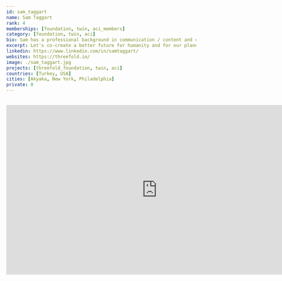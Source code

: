 ```yaml
---
id: sam_taggart
name: Sam Taggart
rank: 4
memberships: [foundation, twin, aci_members]
category: [foundation, twin, aci]
bio: Sam has a professional background in communication / content and community building / management. His career started in 2009 with digital agency VaynerMedia, when businesses were just beginning to use social media to reach their audiences. Beyond his career, Sam likes to think of himself as a citizen of the world. After eight years of "corporate" work, he traveled to Southeast Asia, in part to evolve and open his mind and reality to new experiences and perspectives, and in part to find a purpose that tied more to his passions and desires to help the world. In 2019, Sam met ThreeFold co-founder Kristof de Spiegeleer in Cambodia and connected over topics like the importance of equalizing education and how we treat our planet. Sam was energized by what an Internet by people, for people could do for all of us. Having been exposed to many corners of the world, Sam is inspired by the beauty of our differences, and humbled by our similarities. He is driven to help grow this global effort to bring positive and impactful change to our planet.
excerpt: Let's co-create a better future for humanity and for our planet.
linkedin: https://www.linkedin.com/in/samtaggart/
websites: https://threefold.io/
image: ./sam_taggart.jpg
projects: [threefold_foundation, twin, aci]
countries: [Turkey, USA]
cities: [Akyaka, New York, Philadelphia]
private: 0
---
```


<BR>
<div class="aspect-w-16 aspect-h-9">
<iframe src="https://player.vimeo.com/video/607456068?h=64c911d55f" width="800" height="450" frameborder="0" allow="autoplay; fullscreen" allowfullscreen></iframe>
</div>
<BR>
